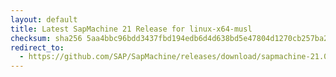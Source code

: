 ```yaml
---
layout: default
title: Latest SapMachine 21 Release for linux-x64-musl
checksum: sha256 5aa4bbc96bdd3437fbd194edb6d4d638bd5e47804d1270cb257ba2a8451df86f
redirect_to:
  - https://github.com/SAP/SapMachine/releases/download/sapmachine-21.0.6/sapmachine-jdk-21.0.6_linux-x64-musl_bin.tar.gz
---
```

